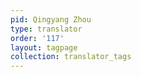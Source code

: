 ```yaml
---
pid: Qingyang Zhou
type: translator
order: '117'
layout: tagpage
collection: translator_tags
---
```

